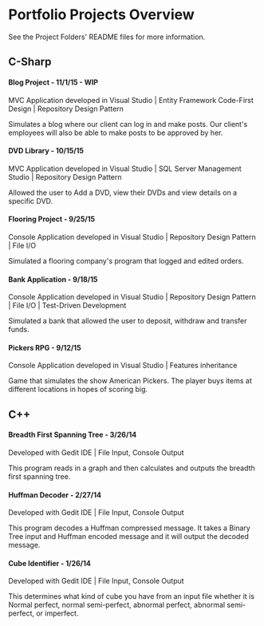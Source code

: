 # Portfolio Projects Overview
See the Project Folders' README files for more information.

## C-Sharp


#### Blog Project - 11/1/15 - WIP

MVC Application developed in Visual Studio | Entity Framework Code-First Design | Repository Design Pattern

Simulates a blog where our client can log in and make posts. Our client's employees will also be able to make posts to be approved by her. 


#### DVD Library - 10/15/15

MVC Application developed in Visual Studio | SQL Server Management Studio | Repository Design Pattern

Allowed the user to Add a DVD, view their DVDs and view details on a specific DVD. 


#### Flooring Project - 9/25/15 

Console Application developed in Visual Studio | Repository Design Pattern | File I/O 

Simulated a flooring company's program that logged and edited orders. 


#### Bank Application - 9/18/15

Console Application developed in Visual Studio | Repository Design Pattern | File I/O | Test-Driven Development

Simulated a bank that allowed the user to deposit, withdraw and transfer funds.


#### Pickers RPG - 9/12/15

Console Application developed in Visual Studio | Features inheritance

Game that simulates the show American Pickers. The player buys items at different locations in hopes of scoring big. 



## C++


#### Breadth First Spanning Tree - 3/26/14 

Developed with Gedit IDE | File Input, Console Output 

This program reads in a graph and then calculates and outputs the breadth first spanning tree.



#### Huffman Decoder - 2/27/14 

Developed with Gedit IDE | File Input, Console Output 

This program decodes a Huffman compressed message. It takes a Binary Tree input and Huffman encoded message and it will output the decoded message.



#### Cube Identifier - 1/26/14 

Developed with Gedit IDE | File Input, Console Output 

This determines what kind of cube you have from an input file whether it is Normal perfect, normal semi-perfect, abnormal perfect, abnormal semi-perfect, or imperfect.